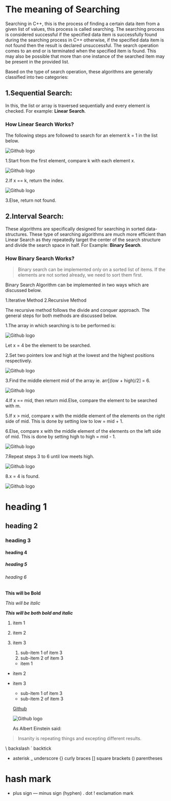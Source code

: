 # The meaning of Searching

Searching in C++, this is the process of finding a certain data item from a given list of values, this process is called searching. The searching process is considered successful if the specified data item is successfully found during the searching process in C++ otherwise, if the specified data item is not found then the result is declared unsuccessful. The search operation comes to an end or is terminated when the specified item is found. This may also be possible that more than one instance of the searched item may be present in the provided list.

Based on the type of search operation, these algorithms are generally classified into two categories:

## 1.Sequential Search:
In this, the list or array is traversed sequentially and every element is checked. For example: **Linear Search**.


### How Linear Search Works?

The following steps are followed to search for an element k = 1 in the list below.

![Github logo](https://cdn.programiz.com/sites/tutorial2program/files/linear-search-initial-array.png)

1.Start from the first element, compare k with each element x.

![Github logo](https://cdn.programiz.com/sites/tutorial2program/files/linear-search-comparisons.png)

2.If x == k, return the index.

![Github logo](https://cdn.programiz.com/sites/tutorial2program/files/linear-search-found.png)

3.Else, return not found.

## 2.Interval Search:
These algorithms are specifically designed for searching in sorted data-structures. These type of searching algorithms are much more efficient than Linear Search as they repeatedly target the center of the search structure and divide the search space in half. For Example: **Binary Search**.


### How Binary Search Works?

> Binary search can be implemented only on a sorted list of items. If the elements are not sorted already, we need to sort them first.

Binary Search Algorithm can be implemented in two ways which are discussed below.

1.Iterative Method
2.Recursive Method

The recursive method follows the divide and conquer approach.
The general steps for both methods are discussed below.

1.The array in which searching is to be performed is:

![Github logo](https://cdn.programiz.com/sites/tutorial2program/files/binary-search-initial-array.png)

Let x = 4 be the element to be searched.

2.Set two pointers low and high at the lowest and the highest positions respectively.

![Github logo](https://cdn.programiz.com/sites/tutorial2program/files/binary-search-set-pointers.png)

3.Find the middle element mid of the array ie. arr[(low + high)/2] = 6.

![Github logo](https://cdn.programiz.com/sites/tutorial2program/files/binary-search-mid.png)

4.If x == mid, then return mid.Else, compare the element to be searched with m.

5.If x > mid, compare x with the middle element of the elements on the right side of mid. This is done by setting low to low = mid + 1.

6.Else, compare x with the middle element of the elements on the left side of mid. This is done by setting high to high = mid - 1.

![Github logo](https://cdn.programiz.com/sites/tutorial2program/files/binary-search-find-mid.png)

7.Repeat steps 3 to 6 until low meets high.

![Github logo](https://cdn.programiz.com/sites/tutorial2program/files/binary-search-mid-again.png)

8.x = 4 is found.

![Github logo](https://cdn.programiz.com/sites/tutorial2program/files/binary-search-found.png)





# heading 1
## heading 2
### heading 3
#### heading 4
##### heading 5
###### heading 6

**This will be Bold**

*This will be italic*

***This will be both bold and italic***

1. item 1
2. item 2
3. item 3
   1. sub-item 1 of item 3
   2. sub-item 2 of item 3
   
   * item 1
* item 2
* item 3
   * sub-item 1 of item 3
   * sub-item 2 of item 3
   
   [Github](https://www.github.com)
   
   ![Github logo](https://github.githubassets.com/images/modules/logos_page/GitHub-Mark.png)
   
   As Albert Einstein said:
> Insanity is repeating things and excepting different results.

\ backslash 
` backtick 
* asterisk 
_ underscore
{} curly braces 
[] square brackets 
() parentheses 
# hash mark 
+ plus sign 
— minus sign (hyphen) 
. dot 
! exclamation mark


